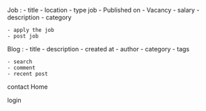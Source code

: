 Job :
    - title
    - location 
    - type job
    - Published on
    - Vacancy
    - salary
    - description
    - category

    - apply the job
    - post job

Blog :
    - title
    - description
    - created at 
    - author 
    - category
    - tags

    - search
    - comment
    - recent post
contact
Home


login